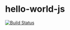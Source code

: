 # hello-world-js

[![Build Status](https://travis-ci.org/tomlyner/hello-world-js.svg?branch=master)](https://travis-ci.org/tomlyner/hello-world-js)

